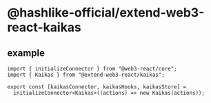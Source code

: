 # @hashlike-official/extend-web3-react-kaikas

## example

```
import { initializeConnector } from "@web3-react/core";
import { Kaikas } from "@extend-web3-react/kaikas";

export const [kaikasConnector, kaikasHooks, kaikasStore] =
  initializeConnector<Kaikas>((actions) => new Kaikas(actions));

```
